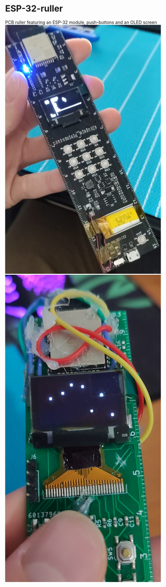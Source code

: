 # ESP-32-ruller
PCB ruller featuring an ESP-32 module, push-buttons and an OLED screen
![screenshot](photos/ruller_v1.jpg)
![image](photos/v0.1.png)

